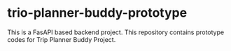 # trio-planner-buddy-prototype
This is a FasAPI based backend project. This repository contains prototype codes for Trip Planner Buddy Project.
